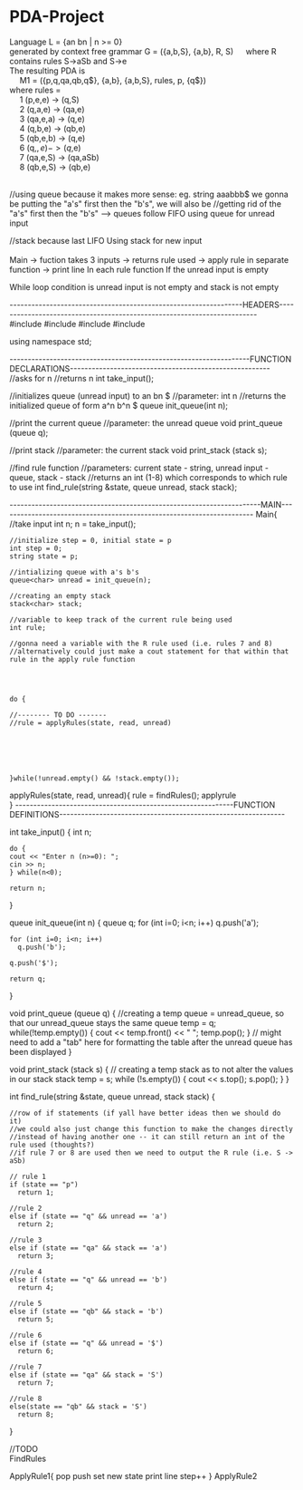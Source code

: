 # PDA-Project

Language L = {an bn | n >= 0} <br>
generated by context free grammar G = ({a,b,S}, {a,b}, R, S)
&emsp;  where R contains rules S->aSb and S->e <br>
The resulting PDA is <br>
&emsp;  M1 = ({p,q,qa,qb,q$}, {a,b}, {a,b,S}, rules, p, {q$}) <br>
  where rules = <br>
  &emsp;    1 (p,e,e)  -> (q,S) <br>
&emsp;      2 (q,a,e)  -> (qa,e) <br>
&emsp;      3 (qa,e,a) -> (q,e) <br>
&emsp;      4 (q,b,e)  -> (qb,e) <br>
&emsp;      5 (qb,e,b) -> (q,e) <br>
&emsp;      6 (q,$,e)  -> (q$,e) <br>
&emsp;      7 (qa,e,S) -> (qa,aSb) <br>
&emsp;      8 (qb,e,S) -> (qb,e) <br>

<br>
//using queue because it makes more sense: eg. string aaabbb$ we gonna be putting the "a's" first then the "b's", we will also be
//getting rid of the "a's" first then the "b's" --> queues follow FIFO
using queue for unread input 

//stack because last LIFO
Using stack for new input
<br> <br>
Main -> fuction takes 3 inputs -> returns rule used -> apply rule in separate function -> print line
In each rule function 
  If the unread input is empty
  
  While loop condition is unread input is not empty and stack is not empty
  
  ----------------------------------------------------------------HEADERS------------------------------------------------------------------------
  <br>
  #include <iostream>
  #include <string>
  #include <queue>
  #include <stack>
  
  using namespace std;
  
  ------------------------------------------------------------------FUNCTION DECLARATIONS-------------------------------------------------------
  //asks for n
  //returns n
  int take_input();
  
  //initializes queue (unread input) to an bn $
  //parameter: int n
  //returns the initialized queue of form a^n b^n $
  queue<char> init_queue(int n);
  
  //print the current queue
  //parameter: the unread queue
  void print_queue (queue<char> q);
  
  //print stack
  //parameter: the current stack
  void print_stack (stack<char> s);
  
  //find rule function
  //parameters: current state - string, unread input - queue, stack - stack
  //returns an int (1-8) which corresponds to which rule to use
  int find_rule(string &state, queue<char> unread, stack<char> stack);
  

  ---------------------------------------------------------------------MAIN----------------------------------------------------------------------
  Main{
    //take input
    int n;
    n = take_input();
    
    //initialize step = 0, initial state = p
    int step = 0;
    string state = p;
    
    //intializing queue with a's b's
    queue<char> unread = init_queue(n);
    
    //creating an empty stack
    stack<char> stack;
    
    //variable to keep track of the current rule being used
    int rule;
  
    //gonna need a variable with the R rule used (i.e. rules 7 and 8)
    //alternatively could just make a cout statement for that within that rule in the apply rule function
  
  
  
    
    do {
  
    //-------- TO DO -------
    //rule = applyRules(state, read, unread)

    
  
  
  
  
    }while(!unread.empty() && !stack.empty());
  
  
  applyRules(state, read, unread){
      rule = findRules();
      applyrule   
  }
  ------------------------------------------------------------FUNCTION DEFINITIONS--------------------------------------------------------------
  
  int take_input()
  {
    int n;
    
    do {
    cout << "Enter n (n>=0): ";
    cin >> n;
    } while(n<0);
    
    return n;
  }
  
  queue<char> init_queue(int n)
  {
    queue<char> q;
    for (int i=0; i<n; i++)
      q.push('a');
    
    for (int i=0; i<n; i++)
      q.push('b');

    q.push('$');
  
    return q;
  }
  
  void print_queue (queue<char> q)
  {
    //creating a temp queue = unread_queue, so that our unread_queue stays the same
    queue<char> temp = q;
    while(!temp.empty())
    {
      cout << temp.front() << " ";
      temp.pop();
    }
    // might need to add a "tab" here for formatting the table after the unread queue has been displayed
  }
  
  void print_stack (stack<char> s)
  {
    // creating a temp stack as to not alter the values in our stack
    stack<char> temp = s;
    while (!s.empty())
    {
      cout << s.top();
      s.pop();
    }
  }
  
  int find_rule(string &state, queue<char> unread, stack<char> stack)
  {
  
    //row of if statements (if yall have better ideas then we should do it)
    //we could also just change this function to make the changes directly
    //instead of having another one -- it can still return an int of the rule used (thoughts?)
    //if rule 7 or 8 are used then we need to output the R rule (i.e. S -> aSb)

    // rule 1
    if (state == "p")
      return 1;
  
    //rule 2
    else if (state == "q" && unread == 'a')
      return 2;
  
    //rule 3
    else if (state == "qa" && stack == 'a')
      return 3;
   
    //rule 4
    else if (state == "q" && unread == 'b')
      return 4;
  
    //rule 5
    else if (state == "qb" && stack = 'b')
      return 5;
  
    //rule 6
    else if (state == "q" && unread = '$')
      return 6;
    
    //rule 7
    else if (state == "qa" && stack = 'S')
      return 7;
  
    //rule 8
    else(state == "qb" && stack = 'S')
      return 8;
  }
  
  
//TODO  
  FindRules
  
  ApplyRule1{
    pop
    push 
    set new state
    print line
    step++
  }
  ApplyRule2
  
  
   
  
